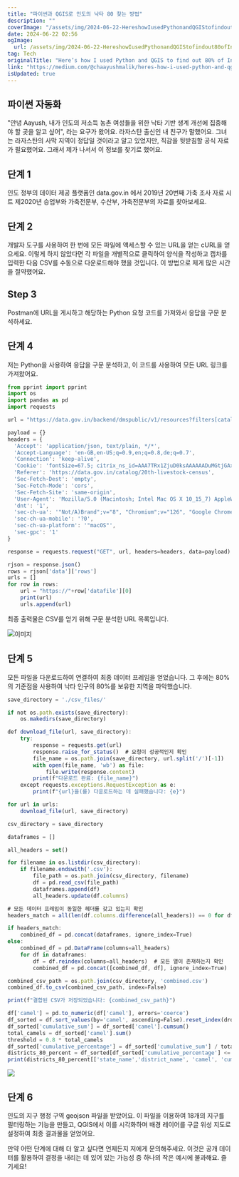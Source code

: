 ```yaml
---
title: "파이썬과 QGIS로 인도의 낙타 80 찾는 방법"
description: ""
coverImage: "/assets/img/2024-06-22-HereshowIusedPythonandQGIStofindout80ofIndiascamelpopulation_0.png"
date: 2024-06-22 02:56
ogImage: 
  url: /assets/img/2024-06-22-HereshowIusedPythonandQGIStofindout80ofIndiascamelpopulation_0.png
tag: Tech
originalTitle: "Here’s how I used Python and QGIS to find out 80% of India’s camel population."
link: "https://medium.com/@chaayushmalik/heres-how-i-used-python-and-qgis-to-find-out-80-of-india-s-camel-population-59808703d965"
isUpdated: true
---
```





## 파이썬 자동화

"안녕 Aayush, 내가 인도의 저소득 농촌 여성들을 위한 낙타 기반 생계 개선에 집중해야 할 곳을 알고 싶어", 라는 요구가 왔어요. 라자스탄 출신인 내 친구가 말했어요. 그녀는 라자스탄의 사막 지역이 정답일 것이라고 알고 있었지만, 직감을 뒷받침할 공식 자료가 필요했어요. 그래서 제가 나서서 이 정보를 찾기로 했어요. 

## 단계 1

인도 정부의 데이터 제공 플랫폼인 data.gov.in 에서 2019년 20번째 가축 조사 자료 시트 제2020년 승업부와 가축전문부, 수산부, 가축전문부의 자료를 찾아보세요.

<div class="content-ad"></div>

## 단계 2

개발자 도구를 사용하여 한 번에 모든 파일에 액세스할 수 있는 URL을 얻는 cURL을 얻으세요. 이렇게 하지 않았다면 각 파일을 개별적으로 클릭하여 양식을 작성하고 캡차를 입력한 다음 CSV를 수동으로 다운로드해야 했을 것입니다. 이 방법으로 제게 많은 시간을 절약했어요.

## Step 3

Postman에 URL을 게시하고 해당하는 Python 요청 코드를 가져와서 응답을 구문 분석하세요.

<div class="content-ad"></div>

## 단계 4

저는 Python을 사용하여 응답을 구문 분석하고, 이 코드를 사용하여 모든 URL 링크를 가져왔어요.

```js
from pprint import pprint
import os
import pandas as pd
import requests

url = "https://data.gov.in/backend/dmspublic/v1/resources?filters[catalog_reference]=6885101&offset=0&limit=35&sort[changed]=desc&filters[domain_visibility]=4"

payload = {}
headers = {
  'Accept': 'application/json, text/plain, */*',
  'Accept-Language': 'en-GB,en-US;q=0.9,en;q=0.8,de;q=0.7',
  'Connection': 'keep-alive',
  'Cookie': 'fontSize=67.5; citrix_ns_id=AAA7TRx1ZjuD0ksAAAAAADuMGtjGAxHPGX4gOzVglnj-t-2_KYp3QS5pOwB3wsrGOw==jyF1Zg==9zCLz_Tsia4CNE6H2-pAKy8Ou1w=; citrix_ns_id=AAA7TRx1ZjuD0ksAAAAAADuMGtjGAxHPGX4gOzVglnj-t-2_KYp3QS5pOwB3wsrGOw==uiR1Zg==JTC1HaNqvL2oNi2kwWYolcsi_TU=',
  'Referer': 'https://data.gov.in/catalog/20th-livestock-census',
  'Sec-Fetch-Dest': 'empty',
  'Sec-Fetch-Mode': 'cors',
  'Sec-Fetch-Site': 'same-origin',
  'User-Agent': 'Mozilla/5.0 (Macintosh; Intel Mac OS X 10_15_7) AppleWebKit/537.36 (KHTML, like Gecko) Chrome/126.0.0.0 Safari/537.36',
  'dnt': '1',
  'sec-ch-ua': '"Not/A)Brand";v="8", "Chromium";v="126", "Google Chrome";v="126"',
  'sec-ch-ua-mobile': '?0',
  'sec-ch-ua-platform': '"macOS"',
  'sec-gpc': '1'
}

response = requests.request("GET", url, headers=headers, data=payload)
```

```js
rjson = response.json()
rows = rjson['data']['rows']
urls = []
for row in rows:
    url = "https://"+row['datafile'][0]
    print(url)
    urls.append(url)
```

<div class="content-ad"></div>

최종 출력물은 CSV를 얻기 위해 구문 분석한 URL 목록입니다.

![이미지](/assets/img/2024-06-22-HereshowIusedPythonandQGIStofindout80ofIndiascamelpopulation_0.png)

## 단계 5

모든 파일을 다운로드하여 연결하여 최종 데이터 프레임을 얻었습니다. 그 후에는 80%의 기준점을 사용하여 낙타 인구의 80%를 보유한 지역을 파악했습니다.

<div class="content-ad"></div>

```js
save_directory = './csv_files/'

if not os.path.exists(save_directory):
    os.makedirs(save_directory)

def download_file(url, save_directory):
    try:
        response = requests.get(url)
        response.raise_for_status()  # 요청이 성공적인지 확인
        file_name = os.path.join(save_directory, url.split('/')[-1])
        with open(file_name, 'wb') as file:
            file.write(response.content)
        print(f"다운로드 완료: {file_name}")
    except requests.exceptions.RequestException as e:
        print(f"{url}을(를) 다운로드하는 데 실패했습니다: {e}")

for url in urls:
    download_file(url, save_directory)

csv_directory = save_directory

dataframes = []

all_headers = set()

for filename in os.listdir(csv_directory):
    if filename.endswith('.csv'):
        file_path = os.path.join(csv_directory, filename)
        df = pd.read_csv(file_path)
        dataframes.append(df)
        all_headers.update(df.columns)

# 모든 데이터 프레임이 동일한 헤더를 갖고 있는지 확인
headers_match = all(len(df.columns.difference(all_headers)) == 0 for df in dataframes)

if headers_match:
    combined_df = pd.concat(dataframes, ignore_index=True)
else:
    combined_df = pd.DataFrame(columns=all_headers)
    for df in dataframes:
        df = df.reindex(columns=all_headers)  # 모든 열이 존재하는지 확인
        combined_df = pd.concat([combined_df, df], ignore_index=True)

combined_csv_path = os.path.join(csv_directory, 'combined.csv')
combined_df.to_csv(combined_csv_path, index=False)

print(f"결합된 CSV가 저장되었습니다: {combined_csv_path}")
```

```js
df['camel'] = pd.to_numeric(df['camel'], errors='coerce')
df_sorted = df.sort_values(by='camel', ascending=False).reset_index(drop=True)
df_sorted['cumulative_sum'] = df_sorted['camel'].cumsum()
total_camels = df_sorted['camel'].sum()
threshold = 0.8 * total_camels
df_sorted['cumulative_percentage'] = df_sorted['cumulative_sum'] / total_camels
districts_80_percent = df_sorted[df_sorted['cumulative_percentage'] <= 0.8]
print(districts_80_percent[['state_name','district_name', 'camel', 'cumulative_sum', 'cumulative_percentage']])
```

<img src="/assets/img/2024-06-22-HereshowIusedPythonandQGIStofindout80ofIndiascamelpopulation_1.png" />

## 단계 6


<div class="content-ad"></div>

인도의 지구 행정 구역 geojson 파일을 받았어요. 이 파일을 이용하여 18개의 지구를 필터링하는 기능을 만들고, QGIS에서 이를 시각화하며 배경 레이어를 구글 위성 지도로 설정하여 최종 결과물을 얻었어요.

만약 어떤 단계에 대해 더 알고 싶다면 언제든지 저에게 문의해주세요. 이것은 공개 데이터를 활용하여 결정을 내리는 데 있어 있는 가능성 중 하나의 작은 예시에 불과해요. 즐기세요!